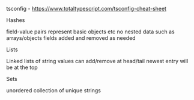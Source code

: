 tsconfig - https://www.totaltypescript.com/tsconfig-cheat-sheet

Hashes 

field-value pairs 
represent basic objects etc
no nested data such as arrays/objects
fields added and removed as needed 

Lists 

Linked lists of string values 
can add/remove at head/tail
newest entry will be at the top

Sets 

unordered collection of unique strings 